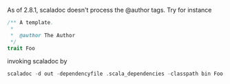 As of 2.8.1, scaladoc doesn't process the @author tags. Try for instance
```scala
/** A template.
 * 
 *  @author The Author
 */
trait Foo
```
invoking scaladoc by
```scala
scaladoc -d out -dependencyfile .scala_dependencies -classpath bin Foo.scala
```

